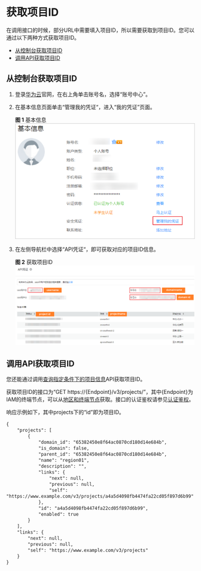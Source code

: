 # 获取项目ID<a name="live_03_0023"></a>

在调用接口的时候，部分URL中需要填入项目ID，所以需要获取到项目ID。您可以通过以下两种方式获取项目ID。

-   [从控制台获取项目ID](#zh-cn_topic_0171781604_zh-cn_topic_0171449878_section16150143114253)
-   [调用API获取项目ID](#zh-cn_topic_0171781604_zh-cn_topic_0171449878_section5912143972911)

## 从控制台获取项目ID<a name="zh-cn_topic_0171781604_zh-cn_topic_0171449878_section16150143114253"></a>

1.  登录[华为云](https://www.huaweicloud.com/)官网，在右上角单击账号名，选择“账号中心”。
2.  在基本信息页面单击“管理我的凭证“，进入“我的凭证”页面。

    **图 1**  基本信息<a name="zh-cn_topic_0171781604_zh-cn_topic_0161541108_fig651815401114"></a>  
    ![](figures/基本信息.png "基本信息")

3.  在左侧导航栏中选择“API凭证“，即可获取对应的项目ID信息。

    **图 2**  获取项目ID<a name="zh-cn_topic_0171781604_zh-cn_topic_0161541108_fig177761853216"></a>  
    ![](figures/获取项目ID.png "获取项目ID")


## 调用API获取项目ID<a name="zh-cn_topic_0171781604_zh-cn_topic_0171449878_section5912143972911"></a>

您还能通过调用[查询指定条件下的项目信息](https://support.huaweicloud.com/api-iam/iam_06_0001.html)API获取项目ID。

获取项目ID的接口为“GET https://\{Endpoint\}/v3/projects/”，其中\{Endpoint\}为IAM的终端节点，可以从[地区和终端节点](使用前必读.md#section98151621305)获取。接口的认证鉴权请参见[认证鉴权](认证鉴权.md#live_03_0002)。

响应示例如下，其中projects下的“id”即为项目ID。

```
{ 
    "projects": [ 
        { 
            "domain_id": "65382450e8f64ac0870cd180d14e684b", 
            "is_domain": false, 
            "parent_id": "65382450e8f64ac0870cd180d14e684b", 
            "name": "region01", 
            "description": "", 
            "links": { 
                "next": null, 
                "previous": null, 
                "self": "https://www.example.com/v3/projects/a4a5d4098fb4474fa22cd05f897d6b99" 
            }, 
            "id": "a4a5d4098fb4474fa22cd05f897d6b99", 
            "enabled": true 
        } 
    ], 
    "links": { 
        "next": null, 
        "previous": null, 
        "self": "https://www.example.com/v3/projects" 
    } 
}
```

